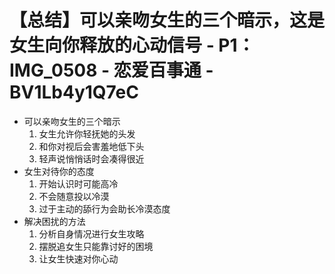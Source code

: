 # 【总结】可以亲吻女生的三个暗示，这是女生向你释放的心动信号 - P1：IMG_0508 - 恋爱百事通 - BV1Lb4y1Q7eC

-   可以亲吻女生的三个暗示
    1.  女生允许你轻抚她的头发
    2.  和你对视后会害羞地低下头
    3.  轻声说悄悄话时会凑得很近
-   女生对待你的态度
    1.  开始认识时可能高冷
    2.  不会随意投以冷漠
    3.  过于主动的舔行为会助长冷漠态度
-   解决困扰的方法
    1.  分析自身情况进行女生攻略
    2.  摆脱追女生只能靠讨好的困境
    3.  让女生快速对你心动